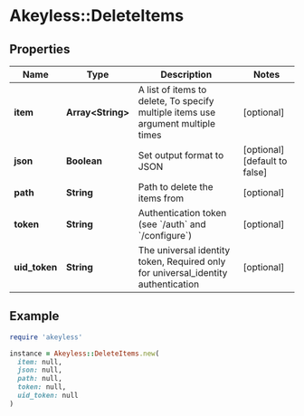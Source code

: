 # Akeyless::DeleteItems

## Properties

| Name | Type | Description | Notes |
| ---- | ---- | ----------- | ----- |
| **item** | **Array&lt;String&gt;** | A list of items to delete, To specify multiple items use argument multiple times | [optional] |
| **json** | **Boolean** | Set output format to JSON | [optional][default to false] |
| **path** | **String** | Path to delete the items from | [optional] |
| **token** | **String** | Authentication token (see &#x60;/auth&#x60; and &#x60;/configure&#x60;) | [optional] |
| **uid_token** | **String** | The universal identity token, Required only for universal_identity authentication | [optional] |

## Example

```ruby
require 'akeyless'

instance = Akeyless::DeleteItems.new(
  item: null,
  json: null,
  path: null,
  token: null,
  uid_token: null
)
```

